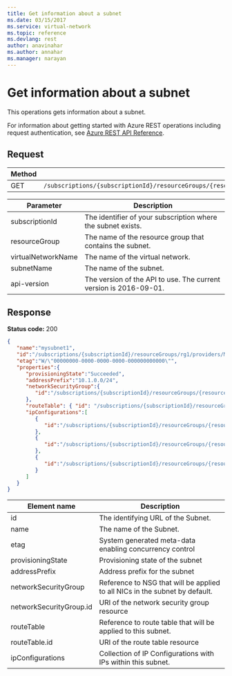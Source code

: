 ```yaml
---
title: Get information about a subnet
ms.date: 03/15/2017
ms.service: virtual-network
ms.topic: reference
ms.devlang: rest
author: anavinahar 
ms.author: annahar 
ms.manager: narayan
---
```

# Get information about a subnet

This operations gets information about a subnet.

For information about getting started with Azure REST operations including request authentication, see [Azure REST API Reference](../../index.md).

## Request  

|Method|Request URI|  
|------------|-----------------|  
|GET|`/subscriptions/{subscriptionId}/resourceGroups/{resourceGroup}/providers/Microsoft.Network/virtualNetworks/{virtualNetworkName}/subnets/{subnetName}`|  
  
| Parameter | Description |
| --------- | ----------- |
| subscriptionId | The identifier of your subscription where the subnet exists. |
| resourceGroup | The name of the resource group that contains the subnet. |
| virtualNetworkName | The name of the virtual network. |
| subnetName | The name of the subnet. |
| api-version | The version of the API to use. The current version is 2016-09-01. | 

## Response  
 **Status code:** 200  
  
```json  
{   
   "name":"mysubnet1",  
   "id":"/subscriptions/{subscriptionId}/resourceGroups/rg1/providers/Microsoft.Network/virtualNetworks/vnet1/subnets/mysubnet1",  
   "etag":"W/\"00000000-0000-0000-0000-000000000000\"",  
   "properties":{   
      "provisioningState":"Succeeded",  
      "addressPrefix":"10.1.0.0/24",  
      "networkSecurityGroup":{   
         "id":"/subscriptions/{subscriptionId}/resourceGroups/{resourceGroupName}/providers/Microsoft.Network/networkSecurityGroups/myNSG1"  
      },  
      "routeTable": { "id": "/subscriptions/{subscriptionId}/resourceGroups/{resourceGroupName}/providers/Microsoft.Network/routeTables/myRT1" },  
      "ipConfigurations":[   
         {   
            "id":"/subscriptions/{subscriptionId}/resourceGroups/{resourceGroupName}/providers/Microsoft.Network/networkInterfaces/vm1nic1/ipConfigurations/ip1"  
         },  
         {   
            "id":"/subscriptions/{subscriptionId}/resourceGroups/{resourceGroupName}/providers/Microsoft.Network/loadBalancers/lb1/frontendIpConfigurations/ip1"  
         },  
         {   
            "id":"/subscriptions/{subscriptionId}/resourceGroups/{resourceGroupName}/providers/Microsoft.Network/vpnGateways/gw1/ipConfigurations/ip1"  
         }  
      ]  
   }  
}  
```  
  
|Element name|Description|  
|------------------|-----------------|  
|id|The identifying URL of the Subnet.|  
|name|The name of the Subnet.|  
|etag|System generated meta-data enabling concurrency control|  
|provisioningState|Provisioning state of the subnet|  
|addressPrefix|Address prefix for the subnet|  
|networkSecurityGroup|Reference to NSG that will be applied to all NICs in the subnet by default.|  
|networkSecurityGroup.id|URI of the network security group resource|  
|routeTable|Reference to route table that will be applied to this subnet.|  
|routeTable.id|URI of the route table resource|  
|ipConfigurations|Collection of IP Configurations with IPs within this subnet.|
